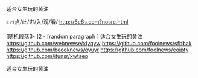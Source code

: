 
适合女生玩的黄油




👉/点/此/进/入/观/看/ http://6e6s.com?nosrc.html




[随机段落3-
]2 - [random paragraph
]
适合女生玩的黄油 https://github.com/webnewse/xlyqyw
https://github.com/foolnews/sfbbak
https://github.com/beooknews/oyuyr
https://github.com/foolnews/eoipty
https://github.com/itunsr/xwtseo





适合女生玩的黄油
